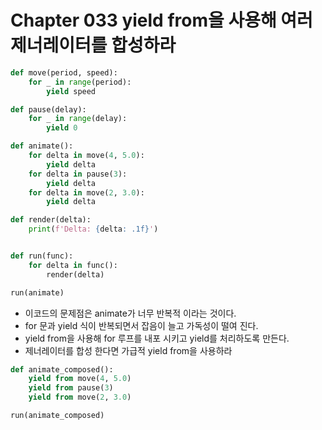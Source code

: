 # Chapter 033 yield from을 사용해 여러 제너레이터를 합성하라

```py
def move(period, speed):
    for _ in range(period):
        yield speed

def pause(delay):
    for _ in range(delay):
        yield 0

def animate():
    for delta in move(4, 5.0):
        yield delta
    for delta in pause(3):
        yield delta
    for delta in move(2, 3.0):
        yield delta

def render(delta):
    print(f'Delta: {delta: .1f}')


def run(func):
    for delta in func():
        render(delta)

run(animate)
```

- 이코드의 문제점은 animate가 너무 반복적 이라는 것이다.
- for 문과 yield 식이 반복되면서 잡음이 늘고 가독성이 떨여 진다.
- yield from을 사용해 for 루프를 내포 시키고 yield를 처리하도록 만든다.
- 제너레이터를 합성 한다면 가급적 yield from을 사용하라

```py
def animate_composed():
    yield from move(4, 5.0)
    yield from pause(3)
    yield from move(2, 3.0)

run(animate_composed)
```
